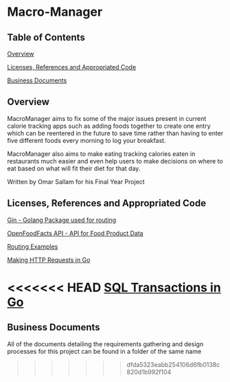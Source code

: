 # Macro-Manager 

## Table of Contents

[Overview](#Overview)

[Licenses, References and Appropriated Code](#Licenses)

[Business Documents](#BusinessDocs)

## Overview <a name="Overview"></a>

MacroManager aims to fix some of the major issues present in current calorie tracking apps such as adding foods together to create one entry which can be reentered in the future to save time rather than having to enter five different foods every morning to log your breakfast.

MacroManager also aims to make eating tracking calories eaten in restaurants much easier and even help users to make decisions on where to eat based on what will fit their diet for that day.

Written by Omar Sallam for his Final Year Project

## Licenses, References and Appropriated Code <a name="Licenses"></a>

[Gin - Golang Package used for routing](https://github.com/gin-gonic/gin/blob/master/LICENSE)

[OpenFoodFacts API - API for Food Product Data](https://opendatacommons.org/licenses/odbl/1.0/)

[Routing Examples](https://semaphoreci.com/community/tutorials/building-go-web-applications-and-microservices-using-gin)

[Making HTTP Requests in Go](https://blog.logrocket.com/making-http-requests-in-go/)

<<<<<<< HEAD
[SQL Transactions in Go](https://www.sohamkamani.com/golang/sql-transactions/)
=======


## Business Documents <a name="BusinessDocs"></a>
All of the documents detailing the requirements gathering and design processes for this project can be found in a folder of the same name
>>>>>>> dfda5323eabb254106d6fb0138c820d1b992f104
